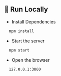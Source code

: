 ## 🔗 Run Locally

- Install Dependencies

```bash
  npm install
```

- Start the server

```bash
  npm start
```

- Open the browser

```bash
  127.0.0.1:3000
```

   
